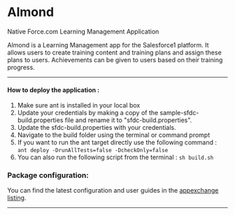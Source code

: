 Almond
===

Native Force.com Learning Management Application

Almond is a Learning Management app for the Salesforce1 platform. It allows users to create training content and training plans and assign these plans to users. Achievements can be given to users based on their training progress.

---

#### How to deploy the application :

1. Make sure ant is installed in your local box
2. Update your credentials by making a copy of the sample-sfdc-build.properties file and rename it to "sfdc-build.properties".
3. Update the sfdc-build.properties with your credentials.
4. Navigate to the build folder using the terminal or command prompt
5. If you want to run the ant target directly use the following command : `ant deploy -DrunAllTests=false -DcheckOnly=false`
6. You can also run the following script from the terminal : `sh build.sh`

### Package configuration:

You can find the latest configuration and user guides in the [appexchange listing](https://appexchange.salesforce.com/listingDetail?listingId=a0N3000000B5V2gEAF).

---
